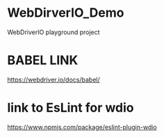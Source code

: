 # WebDirverIO_Demo
WebDriverIO playground project


# BABEL LINK
https://webdriver.io/docs/babel/

# link to EsLint for wdio
https://www.npmjs.com/package/eslint-plugin-wdio